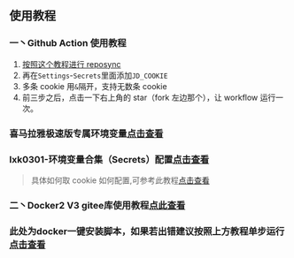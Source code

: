
## 使用教程

### 一丶Github Action 使用教程
1. [按照这个教程进行 reposync](backup/reposync.md)
2. 再在`Settings`-`Secrets`里面添加`JD_COOKIE`
3. 多条 cookie 用`&`隔开，支持无数条 cookie
4. 前三步之后，点击一下右上角的 star（fork 左边那个），让 workflow 运行一次。

### 喜马拉雅极速版专属环境变量[点击查看](backup/xmly/xmly.md)


### lxk0301-环境变量合集（Secrets）配置[点击查看](https://gitee.com/lxk0301/jd_docker/blob/master/githubAction.md)

> 具体如何取 cookie 如何配置,可参考此教程[点击查看](backup/GetJdCookie.md)

### 二丶Docker2 V3 gitee库使用教程[点此查看](backup/docker/Docker2.md)

### 此处为docker一键安装脚本，如果若出错建议按照上方教程单步运行[点击查看](backup/docker/Docker2.1.md)

